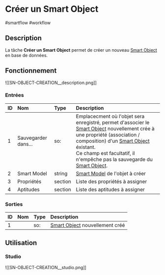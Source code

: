 # Créer un Smart Object

#smartflow #workflow

## Description

La tâche **Créer un Smart Object** permet de créer un nouveau [Smart Object](Glossaire.md#Smart%20Object) en base de données.



## Fonctionnement

![[SN-OBJECT-CREATION__description.png]]

### Entrées

| ID | Nom | Type | Description |
|:-|:-|:-|:-|
| 1 | Sauvegarder dans... | so: | Emplacecment où l'objet sera enregistré, permet d'associer le [Smart Object](Glossaire.md#Smart%20Object) nouvellement crée à une propriété (association / composition) d'un [Smart Object](Glossaire.md#Smart%20Object) éxistant.<br /> Ce champ est facultatif, il n'empêche pas la sauvegarde du [Smart Object](Glossaire.md#Smart%20Object). |
| 2 | Smart Model | string | [Smart Model](Glossaire.md#Smart%20Model) de l'objet à créer |
| 3 | Propriétés | section | Liste des propriétés à assigner |
| 4 | Aptitudes | section | Liste des aptitudes à assigner |

### Sorties

| ID | Nom | Type | Description |
|:-|:-|:-|:-|
| 1 |  | so: | [Smart Object](Glossaire.md#Smart%20Object) nouvellement créé |

## Utilisation

### Studio

![[SN-OBJECT-CREATION__studio.png]]

